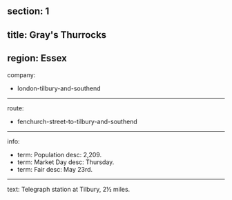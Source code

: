 section: 1
----
title: Gray's Thurrocks
----
region: Essex
----
company:
- london-tilbury-and-southend
----
route:
- fenchurch-street-to-tilbury-and-southend
----
info:
- term: Population
  desc: 2,209.
- term: Market Day
  desc: Thursday.
- term: Fair
  desc: May 23rd.
----
text: Telegraph station at Tilbury, 2½ miles.
